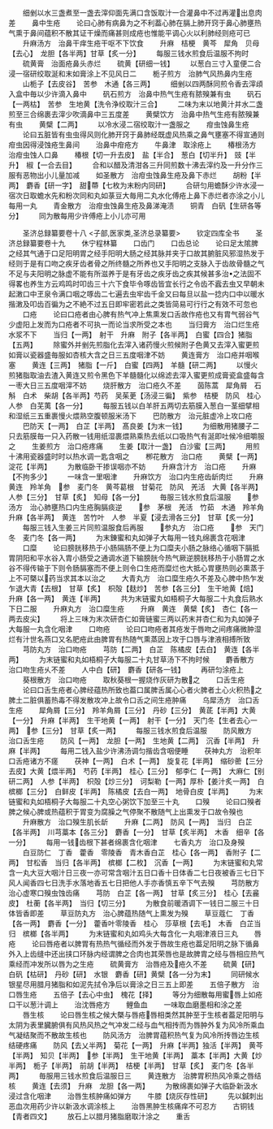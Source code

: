 <!-- { "loadSidebar": true } -->
　　细剉以水三盏煮至一盏去滓仰面先满口含饭取汁一合灌鼻中不过再灌出息肉差
　　鼻中生疮
　　论曰心肺有病鼻为之不利葢心肺在膈上肺开窍于鼻心肺壅热气熏于鼻间蕴积不散其证干燥而痛甚则成疮也惟能平调心火以利肺经则疮可已
　　升麻汤方　治鼻干痒生疮干呕不下饮食
　　升麻　桔梗　黄芩　犀角　贝母【去心】　龙胆【各半两】甘草【炙一分】
　　每服三钱水煎食后温服不拘时
　　硫黄膏　治面疮鼻头赤烂
　　硫黄【研细一钱】
　　以葱白三寸入童便二合浸一宿研绞取涎和末如膏涂上不见风日二
　　栀子煎方　治肺气风热鼻内生疮
　　山栀子【去皮谷】　苦参　木通【各三两】
　　细剉以四两酥同煎令香去滓頉入盒中毎以少许滴入鼻中
　　矾石煎方　治鼻中热气生疮有脓殠兼有虫
　　矾石【一两枯】　苦参　生地黄【洗令浄绞取汁三合】
　　二味为末以地黄汁并水二盏煎至三合绵裹去滓少吹滴鼻中三五度差
　　黄檗饮方　治鼻中热气生疮有脓殠兼有虫
　　黄檗【二两】
　　以冷水浸二宿绞取汁一盏服之
　　疳虫蚀鼻生疮
　　论曰五脏皆有虫虫得风则化肺开窍于鼻肺经既虚风热乘之鼻气壅塞不得宣通则疳虫因得浸蚀疮生鼻间
　　治鼻中疳疮方
　　牛鼻津　取涂疮上
　　椿根汤方　治疳虫蚀人口鼻
　　椿根【切一升去皮】　盐【半合】　葱白【切半升】　豉【半升】　椒【一合去目】
　　合和以醋及清泔各三升同煎数十沸去滓约及一升分作三服有恶物出小儿量加减
　　如圣散方　治疳虫蚀鼻生疮及鼻下赤烂
　　胡粉【半两】　麝香【研一字】　甜蔕【七枚为末粉内同研】
　　合研匀用蟾酥少许水浸一宿次日取蟾水先和粉次同和丸如菉豆大毎用二丸水化傅疮上鼻下赤烂者亦涂之小儿每用一丸
　　青金散方　治疳虫蚀鼻生疮及鼻涕淹渍
　　铜青　白矾【生研各等分】
　　同为散每用少许傅疮上小儿亦可用


　　圣济总録纂要卷十八
<子部,医家类,圣济总录纂要>
　　钦定四库全书
　　圣济总録纂要卷十九
　　休宁程林纂
　　口齿门
　　口齿总论
　　论曰足太隂脾之经其气通于口足阳明胃之经手阳明大肠之经其脉并夹于口故其腑脏风邪湿热发于经则于是有口吻之疾牙齿者骨之所终髓之所养也又手阳明之支脉入于齿故骨髓之气不足与夫阳明之脉虚不能有所滋养于是有牙齿之疾牙齿之疾其候甚多治之法固不得畧也养生方云鸡鸣时叩齿三十六下食毕令啄齿皆宜长行之令齿不蠧去虫又早朝未起潄口中玊泉令满口咽之啄齿二七遍去虫牢齿千金又曰每旦以盐一捻内口中以暖水揩潄及叩齿百徧为之不絶不过五日即牢密若此之类皆简易可行行之有效不可忽也
　　口疮
　　论曰口疮者由心脾有热气冲上焦熏发口舌故作疮也又有胄气弱谷气少虚阳上发而为口疮者不可执一而论当求所受之本也
　　当归膏方　治口烂生疮水浆不下
　　当归【一两】　射干　升麻　附子【各半两】　白蜜【四合】猪脂【五两】
　　除蜜外并剉先煎脂化去滓入诸药慢火煎候附子色黄又去滓入蜜更煎如膏以瓷器盛毎服如杏核大含之日三五度咽津不妨
　　黄连膏方　治口疮并咽喉塞
　　黄连【三两】　猪脂【一斤】　白蜜【四两】　羊髓【研二两】
　　以慢火煎猪脂取油去渣入黄连又煎令黑色下羊髓髓化以绵滤去滓入蜜更煎成膏瓷盒盛每含一枣大日三五度咽滓不妨
　　烧肝散方　治口疮久不差
　　茵陈蒿　犀角屑　石斛　白术　柴胡【各半两】芍药　吴茱茰【汤浸三徧】　紫参　桔梗　防风　桂心　人参　白芜荑【各一分】
　　每服五钱以白羊肝五两切去筋膜入葱白一茎细擘相和湿纸三五重裹慢火煨熟空腹顿服米汤下
　　巴防散方　治元脏虚冷上攻口疮
　　巴防天【一两】　白芷【半两】　髙良姜【为末一钱】
　　为细散用猪腰子二只去筋膜毎一只入药散一钱用纸湿裹煨熟乘热去纸以口吸热气有涎即吐候冷细嚼服之
　　生姜煎方　治口疮疼痛
　　生姜【取汁一盏】　白沙蜜【三两】
　　用煎十沸用瓷器盛时时以热水调一匙含咽之
　　栁花散方　治口疮
　　黄檗【一两】　淀花【半两】
　　为散临卧干掺误咽亦不妨
　　升麻含汁方　治口疮
　　升麻【不拘多少】
　　一味含一里咽津
　　升麻饮方　治口内生疮齿龂肉烂
　　升麻　黄连　羚羊角　参　麦门冬　黄芩葛根　甘菊花　防风　羌活　大黄【各半两】　人参【三分】　甘草【炙】　知母【各一分】
　　毎服三钱水煎食后温服
　　参汤方　治心肺壅热口内生疮胸膈痰逆
　　参　茅根　羌活　竹茹　木通　羚羊角升麻【各半两】　黄连　苦竹叶　人参　半夏【浸去滑各三分】　甘草【炙一分】
　　每服三钱入生姜三片同煎温服食后再服
　　参丸方　治口疮
　　参　天门冬　麦门冬【各一两】
　　为末錬蜜和丸如弹子大每用一钱丸绵裹含花咽津
　　口糜
　　论曰膀胱移热于小肠隔肠不便上为口糜夫小肠之脉络心循咽下膈抵胃阴阳和平水谷入胄小肠受之通调水道下输膀胱今热气厥逆膀胱移热于小肠胃之水谷不得传输于下则令肠膈塞而不便上则令口生疮而糜烂也大抵心胃壅热则必熏蒸于上不可槩以药当求其本以治之
　　大青丸方　治口糜生疮久不差及心脾中热乍发乍退大青【去根】　甘草【炙】　枳殻【麸炒】　苦参【各三分】　生干地黄【焙】　升麻【各一两】　黄连【半两】
　　共为末链蜜丸如梧桐子大每服二十丸食后熟水下日二服
　　升麻丸方　治口糜生疮
　　升麻　黄连　黄檗【炙】　杏仁【各一两去皮尖】
　　将上三味为末次研杏仁如膏链蜜三两以药末并杏仁和为丸如弹子大每服一丸含化咽津
　　口吻疮
　　论曰口吻疮者其疮发于唇吻之间疼痛微肿湿烂有汁世名燕口又名肥疮此由脾胃有热随气熏蒸因上攻于口唇与津液相搏所致
　　芎防丸方　治口吻疮
　　芎防【二两】　白芷　陈橘皮【去白】　黄连【各半两】
　　为末链蜜和丸如梧桐子大每服二十丸甘草汤下不拘时候
　　麝香散方　治口吻生疮乆不差
　　人中白【研】　麝香【研各一钱】
　　再研匀涂疮上
　　葵根散方　治口吻疮
　　取秋葵根一握烧作灰研为散之
　　口舌生疮
　　论曰口舌生疮者心脾经蕴热所致也葢口属脾舌属心心者火脾者土心火积热之脾土二脏俱蓄热毒不得发散攻冲上故令口舌之间生疮肿痛
　　乌犀汤方　治口舌生疮
　　犀角屑【三分】　羚羊角屑【三分】　丹砂【三分】　黄茋【半两】大黄【一分】　升麻【半两】　生干地黄【一两】　射干【一分】　天门冬【生者去心一两】　参【三分】　甘草【炙一两】
　　每服三钱水煎食后温服
　　防风散方　治口舌生疮
　　防风【一两】　龙胆【一两】　生地黄【二两】　沉香【半两】　升麻【半两】
　　每用二钱入盐少许沸汤调匀揩齿含咽便睡
　　茯神丸方　治积年口舌疮诸方不瘥
　　茯神【一两】　白术【一两】　旋复花【半两】　缩砂蔤【三分去皮】大黄【煨半两】　芍药【半两】　桂心【三分】　郁李仁【一两】　大麻仁【别研二两】　人参【半两】　枳殻【炒三分】　诃梨勒【一两】厚朴【姜汁炙一两】　白槟榔【三分】　白鲜皮【半两】　陈橘皮【去白一两】　地骨白皮【半两】
　　为末链蜜和丸如梧桐子大每服二十丸空心粥饮下加至三十丸
　　口殠
　　论曰口殠者脾之候心脾或热蕴积于胃变为腐臊之气停聚不散随气上出熏发于口故令殠也
　　升麻散方　治口殠生肌长龂
　　升麻【二两】　防风【一两】　当归　白芷【各半两】　川芎藁本【各三分】　麝香【一分】　甘草【炙半两】　木香　细辛【各一分】
　　每用一钱齿根下甚者绵裹含化咽津
　　七香丸方　治口及身殠
　　白豆防仁　丁香　藿香　零陵香　青木香白芷　桂心【各一两】　香附子【二两】　甘松香　当归【各半两】　槟榔【二枚】　沉香【一两】
　　为末链蜜和丸常含一丸大豆大咽汁日三夜一亦可常含咽汁五日口香十日体香二七日夜被香三七日下风人闻香四七日洗手水落地香五七日把他人手亦香慎五辛下气去殠
　　芎防散方　治心虚寒口殠虫蚀齿痛
　　芎防　白芷【各一两】　甘草【炙三分】　桂心【去麄皮】　杜蘅【各半两】　当归【切三分】
　　为散食前暖酒调下一钱日二服三十日体皆香即差
　　草豆防丸方　治心脾蕴热随气上熏发为殠
　　草豆蔻仁　丁香【各一两】　麝香【一分】　藿香叶零陵香　桂心　莎草根【去毛】　木香　白芷当归　槟榔【各半两】
　　为末链蜜和丸如鸡头大每含化一丸咽津液日三丸
　　唇疮
　　论曰唇疮者以脾胃有热热气循经而外发于唇故生疮也葢足阳明之脉下循鼻外入上齿缝中还出挟口环脉内经谓脾之合肉也其荣唇也是故脾胄之经与唇相应热气乘经而冲发所以唇为之生疮
　　硫黄膏方　治唇疮及疮久不差
　　硫黄【研】　白矾【枯研】　丹砂【研】　水银　麝香【研】黄檗【各一分为末】
　　同研候水银星尽用腊月猪脂和如泥先拭令净后以膏涂之日三五上即差
　　五倍子散方　治口唇生疮
　　五倍子【去心中虫】　槐花【择】
　　等分为细散每用蜜唇上如疮口干以葱汁调上
　　治沈唇疮方
　　鲤鱼血
　　一味取血磨墨相和涂之差
　　唇生核
　　论曰唇生核之候大槩与唇疮唇相类然其肿至于生核者葢足阳明与太阴为表里臓腑俱有风热风热之气冲发二经与血气相抟而为唇肿外复为风冷所乘血气凝结聚而不散故生核也
　　防风汤方　治脾胃蕴积热气复为风冷所抟唇边生核结硬疼痛
　　防风【去乂半两】　菊花【一两】　升麻【半两】独活【半两】　黄芩【半两】　知贝【半两】　参【半两】　生干地黄【半两】　藁本【半两】大黄【炒半两】　栀子【半两】　前胡【半两】　桔梗【半两】　甘草【炙】　麦门冬【各半两】
　　毎服用三钱水煎食后温服日三
　　黄连散方　治脾胃积热风冷乘之唇结核
　　黄连【去须】　升麻　龙胆【各一两】
　　为散绵裹如弹子大临卧新汲水浸过含化咽津
　　治唇生核肿痛如弹方
　　牛膝【烧灰存性研】
　　先以鍼刺出恶血次用药少许以新汲水调涂核上
　　治唇黑肿生核痛痒不可忍方
　　古铜钱【青者四文】
　　放石上以腊月猪脂磨取汁涂之
　　重舌
